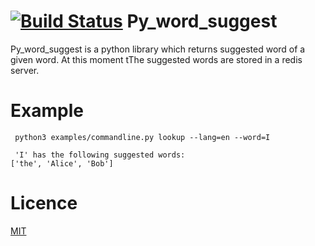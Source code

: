 [![Build Status](https://travis-ci.org/eronde/py_word_suggest.svg?branch=master)](https://travis-ci.org/eronde/py_word_suggest)
Py_word_suggest
==============
Py_word_suggest is a  python library which returns suggested word of a given word. At this moment tThe suggested words are stored in a redis server.
# Example
````
 python3 examples/commandline.py lookup --lang=en --word=I

 'I' has the following suggested words:
['the', 'Alice', 'Bob']   
````


Licence
=======
[MIT](https://github.com/eronde/py_word_suggest/blob/master/LICENSE)
